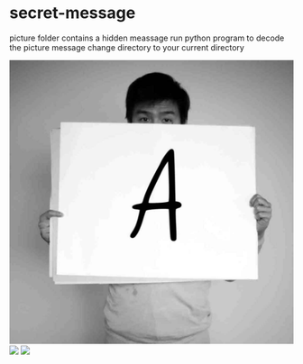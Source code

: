 # secret-message
picture folder contains a hidden meassage
run python program to decode the picture message
change directory to your current directory

![](alphabet/athens.jpg )
![](alphabet/alondon.jpg)
![](alphabet/abristol.jpg)
